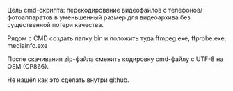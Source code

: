 Цель cmd-скрипта: перекодирование видеофайлов с телефонов/фотоаппаратов
в уменьшенный размер для видеоархива без существенной потери качества.

Рядом с CMD создать папку bin и положить туда ffmpeg.exe, ffprobe.exe, mediainfo.exe

После скачивания zip-файла сменить кодировку cmd-файлу c UTF-8 на OEM (CP866).

Не нашёл как это сделать внутри github.
